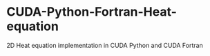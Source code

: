 # CUDA-Python-Fortran-Heat-equation
2D Heat equation implementation in CUDA Python and CUDA Fortran
